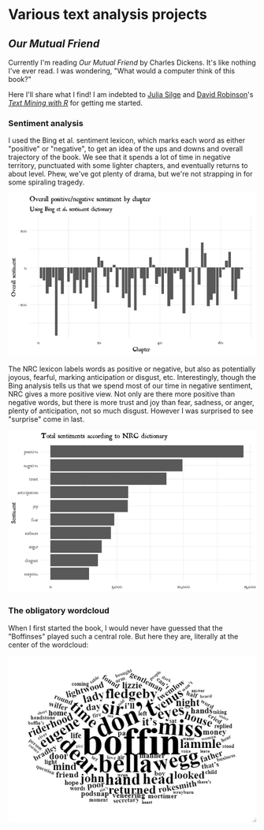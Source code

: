 # Various text analysis projects

## *Our Mutual Friend*

Currently I'm reading *Our Mutual Friend* by Charles Dickens. It's like nothing I've ever read. I was wondering, "What would a computer think of this book?"

Here I'll share what I find! I am indebted to [Julia Silge](https://twitter.com/juliasilge) and [David Robinson](https://twitter.com/drob)'s [*Text Mining with R*](https://www.tidytextmining.com/) for getting me started.

### Sentiment analysis

I used the Bing et al. sentiment lexicon, which marks each word as either "positive" or "negative", to get an idea of the ups and downs and overall trajectory of the book. We see that it spends a lot of time in negative territory, punctuated with some lighter chapters, and eventually returns to about level. Phew, we've got plenty of drama, but we're not strapping in for some spiraling tragedy.

![](our_mutual_friend/omf_bing1.png)

The NRC lexicon labels words as positive or negative, but also as potentially joyous, fearful, marking anticipation or disgust, etc. Interestingly, though the Bing analysis tells us that we spend most of our time in negative sentiment, NRC gives a more positive view. Not only are there more positive than negative words, but there is more trust and joy than fear, sadness, or anger, plenty of anticipation, not so much disgust. However I was surprised to see "surprise" come in last.

![](our_mutual_friend/omf_nrc1.png)

### The obligatory wordcloud

When I first started the book, I would never have guessed that the "Boffinses" played such a central role. But here they are, literally at the center of the wordcloud:

![](our_mutual_friend/omf_wordcloud.png)

